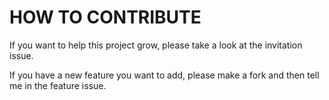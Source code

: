 # HOW TO CONTRIBUTE

If you want to help this project grow, please take a look at the invitation issue.

If you have a new feature you want to add, please make a fork and then tell me in the feature issue.
